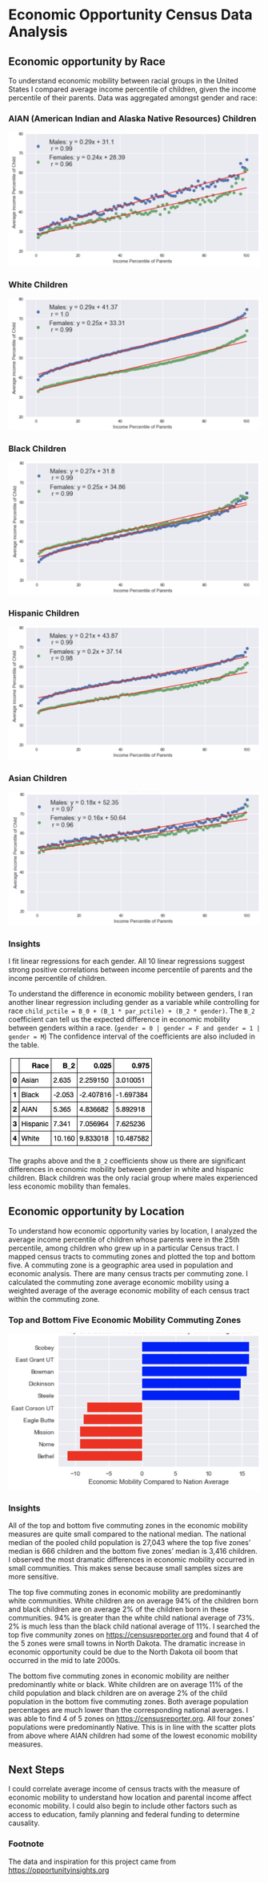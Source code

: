 # Economic Opportunity Census Data Analysis
## Economic opportunity by Race
To understand economic mobility between racial groups in the United States I compared average income percentile of children, given the income percentile of their parents.  Data was aggregated amongst gender and race:

### AIAN (American Indian and Alaska Native Resources) Children
![alt text](charts/AIAN_children.png)

### White Children
![alt text](charts/white_children.png)

### Black Children
![alt text](charts/black_children.png)

### Hispanic Children
![alt text](charts/hispanic_children.png)

### Asian Children
![alt text](charts/asian_children.png)


### Insights
I fit linear regressions for each gender. All 10 linear regressions suggest strong positive correlations between income percentile of parents and the income percentile of children. 

To understand the difference in economic mobility between genders, I ran another linear regression including gender as a variable while controlling for race `child_pctile = B_0 + (B_1 * par_pctile) + (B_2 * gender)`. The `B_2` coefficient can tell us the expected difference in economic mobility between genders within a race. (`gender = 0 | gender = F and gender = 1 | gender = M`) The confidence interval of the coefficients are also included in the table.

![alt text](charts/B_2.png)

The graphs above and the `B_2` coefficients show us there are significant differences in economic mobility between gender in white and hispanic children. Black children was the only racial group where males experienced less economic mobility than females. 


## Economic opportunity by Location 
To understand how economic opportunity varies by location, I analyzed the average income percentile of children whose parents were in the 25th percentile, among children who grew up in a particular Census tract. I mapped census tracts to commuting zones and plotted the top and bottom five. A commuting zone is a geographic area used in population and economic analysis. There are many census tracts per commuting zone.  I calculated the commuting zone average economic mobility using a weighted average of the average economic mobility of each census tract within the commuting zone.

### Top and Bottom Five Economic Mobility Commuting Zones
![alt text](charts/top_bottom.png)

### Insights
All of the top and bottom five commuting zones in the economic mobility measures are quite small compared to the national median. The national median of the pooled child population is 27,043 where the top five zones’ median is 666 children and the bottom five zones’ median is 3,416 children.  I observed the most dramatic differences in economic mobility occurred in small communities. This makes sense because small samples sizes are more sensitive.

The top five commuting zones in economic mobility are predominantly white communities. White children are on average 94% of the children born and black children are on average 2% of the children born in these communities.  94% is greater than the white child national average of 73%.  2% is much less than the black child national average of 11%. I searched the top five community zones on https://censusreporter.org and found that 4 of the 5 zones were small towns in North Dakota.  The dramatic increase in economic opportunity could be due to the North Dakota oil boom that occurred in the mid to late 2000s. 

The bottom five commuting zones in economic mobility are neither predominantly white or black.  White children are on average 11% of the child population and black children are on average 2% of the child population in the bottom five commuting zones. Both average population percentages are much lower than the corresponding national averages.  I was able to find 4 of 5 zones on https://censusreporter.org.  All four zones’ populations were predominantly Native.  This is in line with the scatter plots from above where AIAN children had some of the lowest economic mobility measures. 

## Next Steps

I could correlate average income of census tracts with the measure of economic mobility to understand how location and parental income affect economic mobility. I could also begin to include other factors such as access to education, family planning and federal funding to determine causality. 

### Footnote
The data and inspiration for this project came from https://opportunityinsights.org
